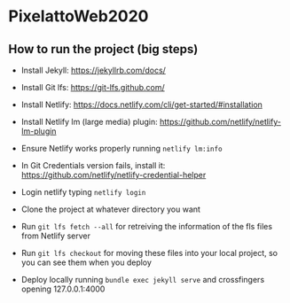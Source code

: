 # PixelattoWeb2020

## How to run the project (big steps)
- Install Jekyll: https://jekyllrb.com/docs/
- Install Git lfs: https://git-lfs.github.com/
- Install Netlify: https://docs.netlify.com/cli/get-started/#installation
- Install Netlify lm (large media) plugin: https://github.com/netlify/netlify-lm-plugin
- Ensure Netlify works properly running `netlify lm:info`
- In Git Credentials version fails, install it: https://github.com/netlify/netlify-credential-helper

- Login netlify typing `netlify login`
- Clone the project at whatever directory you want
- Run `git lfs fetch --all` for retreiving the information of the fls files from Netlify server
- Run `git lfs checkout` for moving these files into your local project, so you can see them when you deploy
- Deploy locally running `bundle exec jekyll serve` and crossfingers opening 127.0.0.1:4000
